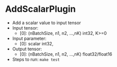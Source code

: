 # AddScalarPlugin

+ Add a scalar value to input tensor
+ Input tensor:
  + [0]: (nBatchSize, n1, n2, ...,nK) int32, K>=0
+ Input parameter:
  + [0]: scalar                       int32,
+ Output tensor:
  + [0]: (nBatchSize, n1, n2, ...,nK) float32/float16
+ Steps to run: `make test`
